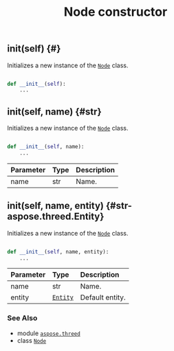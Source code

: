 ﻿---
title: Node constructor
second_title: Aspose.3D for Python via .NET API References
description: 
type: docs
weight: 10
url: /python-net/aspose.threed/node/__init__/
is_root: false
---

## __init__(self) {#}

Initializes a new instance of the [`Node`](/3d/python-net/aspose.threed/node) class.



```python

def __init__(self):
    ...
```




## __init__(self, name) {#str}

Initializes a new instance of the [`Node`](/3d/python-net/aspose.threed/node) class.



```python

def __init__(self, name):
    ...
```


| Parameter | Type | Description |
| :- | :- | :- |
| name | str | Name. |


## __init__(self, name, entity) {#str-aspose.threed.Entity}

Initializes a new instance of the [`Node`](/3d/python-net/aspose.threed/node) class.



```python

def __init__(self, name, entity):
    ...
```


| Parameter | Type | Description |
| :- | :- | :- |
| name | str | Name. |
| entity | [`Entity`](/3d/python-net/aspose.threed/entity) | Default entity. |



### See Also
* module [`aspose.threed`](../../)
* class [`Node`](/3d/python-net/aspose.threed/node)
